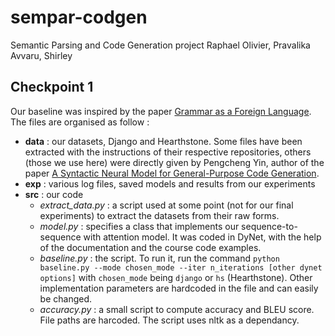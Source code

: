 # sempar-codgen
Semantic Parsing and Code Generation project
Raphael Olivier, Pravalika Avvaru, Shirley 

## Checkpoint 1
Our baseline was inspired by the paper [Grammar as a Foreign Language](https://arxiv.org/abs/1412.7449). The files are organised as follow :
* **data** : our datasets, Django and Hearthstone. Some files have been extracted with the instructions of their respective repositories, others (those we use here) were directly given by Pengcheng Yin, author of the paper [A Syntactic Neural Model for General-Purpose Code Generation](https://arxiv.org/abs/1704.01696).
* **exp** : various log files, saved models and results from our experiments
* **src** : our code
    * *extract_data.py* : a script used at some point (not for our final experiments) to extract the datasets from their raw forms.
    * *model.py* : specifies a class that implements our sequence-to-sequence with attention model. It was coded in DyNet, with the help of the documentation and the course code examples.
    * *baseline.py* : the script. To run it, run the command `python baseline.py --mode chosen_mode --iter n_iterations [other dynet options]` with `chosen_mode` being `django` or `hs` (Hearthstone). Other implementation parameters are hardcoded in the file and can easily be changed.
    * *accuracy.py* : a small script to compute accuracy and BLEU score. File paths are harcoded. The script uses nltk as a dependancy.
